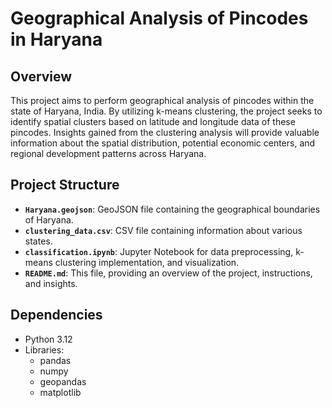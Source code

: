 # Geographical Analysis of Pincodes in Haryana

## Overview
This project aims to perform geographical analysis of pincodes within the state of Haryana, India. By utilizing k-means clustering, the project seeks to identify spatial clusters based on latitude and longitude data of these pincodes. Insights gained from the clustering analysis will provide valuable information about the spatial distribution, potential economic centers, and regional development patterns across Haryana.

## Project Structure
- **`Haryana.geojson`**: GeoJSON file containing the geographical boundaries of Haryana.
- **`clustering_data.csv`**: CSV file containing information about various states.
- **`classification.ipynb`**: Jupyter Notebook for data preprocessing, k-means clustering implementation, and visualization.
- **`README.md`**: This file, providing an overview of the project, instructions, and insights.

## Dependencies
- Python 3.12
- Libraries:
  - pandas
  - numpy
  - geopandas
  - matplotlib
